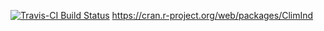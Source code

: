 [![Travis-CI Build Status](https://travis-ci.org/indecis-eu/indecis.svg?branch=master)](https://travis-ci.org/indecis-eu/indecis)
  https://cran.r-project.org/web/packages/ClimInd
